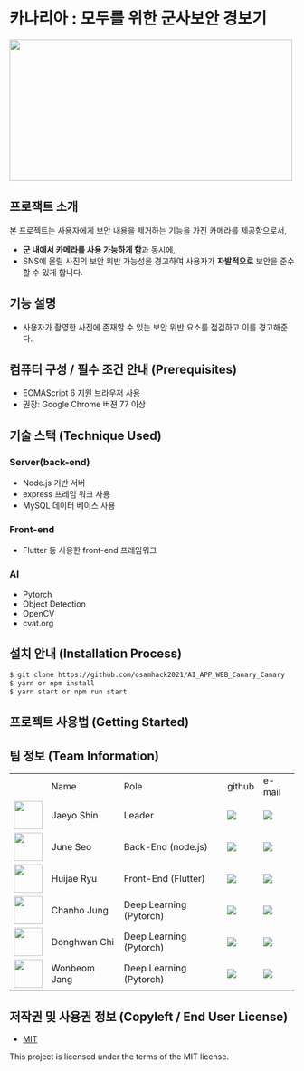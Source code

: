 # 카나리아 : 모두를 위한 군사보안 경보기

<img src="https://cdn.pixabay.com/photo/2014/08/24/13/05/canaries-426279_960_720.jpg" width="500" height="250" alter="LOGO"/>


## 프로잭트 소개
본 프로젝트는 사용자에게 보안 내용을 제거하는 기능을 가진 카메라를 제공함으로서,  
* **군 내에서 카메라를 사용 가능하게 함**과 동시에,
*  SNS에 올릴 사진의 보안 위반 가능성을 경고하여 사용자가 **자발적으로** 보안을 준수 할 수 있게 합니다. 

## 기능 설명
 - 사용자가 촬영한 사진에 존재할 수 있는 보안 위반 요소를 점검하고 이를 경고해준다.

## 컴퓨터 구성 / 필수 조건 안내 (Prerequisites)
* ECMAScript 6 지원 브라우저 사용
* 권장: Google Chrome 버젼 77 이상

## 기술 스택 (Technique Used) 
### Server(back-end)
 -  Node.js 기반 서버
 - express 프레임 워크 사용
 - MySQL 데이터 베이스 사용
 
### Front-end
 -  Flutter 등 사용한 front-end 프레임워크 

### AI
 - Pytorch
 - Object Detection
 - OpenCV
 - cvat.org

## 설치 안내 (Installation Process)
```bash
$ git clone https://github.com/osamhack2021/AI_APP_WEB_Canary_Canary
$ yarn or npm install
$ yarn start or npm run start
```

## 프로젝트 사용법 (Getting Started)
<!--
**마크다운 문법을 이용하여 자유롭게 기재**

잘 모를 경우
구글 검색 - 마크다운 문법
[https://post.naver.com/viewer/postView.nhn?volumeNo=24627214&memberNo=42458017](https://post.naver.com/viewer/postView.nhn?volumeNo=24627214&memberNo=42458017)

 편한 마크다운 에디터를 찾아서 사용
 샘플 에디터 [https://stackedit.io/app#](https://stackedit.io/app#)
-->
## 팀 정보 (Team Information)

<table>
 <tr>
  <td></td>
  <td>Name</td>
  <td>Role</td>
  <td>github</td>
  <td>e-mail</td>
 </tr>
   
 <tr>
  <td><img src="https://avatars.githubusercontent.com/u/86545225?v=4" width="50" height="50"></td>
  <td>Jaeyo Shin</td>
  <td>Leader</td>
  <td><a href="https://github.com/j-mayo"><img src="http://img.shields.io/badge/j_mayo-green?style=social&logo=github"/></a></td>
  <td><a href="mailto:tlswody5110@naver.com"><img src="https://img.shields.io/badge/tlswody5110@naver.com-green?logo=gmail&style=social"/></a></td>
 </tr>

 <tr>
  <td><img src="https://avatars.githubusercontent.com/u/76638529?v=4" width="50" height="50"></td>
  <td>June Seo</td>
  <td>Back-End (node.js)</td>
  <td><a href="https://github.com/giirafe"><img src="http://img.shields.io/badge/giirafe-green?style=social&logo=github"/></a></td>
  <td><a href="mailto:seojune408@gmail.com"><img src="https://img.shields.io/badge/seojune408@gmail.com-green?logo=gmail&style=social"/></a></td>
 </tr>
 
 <tr>
  <td><img src="https://avatars.githubusercontent.com/u/54922625?v=4" width="50" height="50"></td>
  <td>Huijae Ryu</td>
  <td>Front-End (Flutter)</td>
  <td><a href="https://github.com/hellohidi"><img src="http://img.shields.io/badge/hellohidi-green?style=social&logo=github"/></a></td>
  <td><a href="mailto:fbgmlwo123@naver.com"><img src="https://img.shields.io/badge/fbgmlwo123@naver.com-green?logo=gmail&style=social"/></a></td>
 </tr>

 <tr>
  <td><img src="https://avatars.githubusercontent.com/u/62923434?v=4" width="50" height="50"></td>
  <td>Chanho Jung</td>
  <td>Deep Learning (Pytorch)</td>
  <td><a href="https://github.com/chjung99"><img src="http://img.shields.io/badge/chjung99-green?style=social&logo=github"/></a></td>
  <td><a href="mailto:cksgh1168@gmail.com"><img src="https://img.shields.io/badge/cksgh1168@gmail.com-green?logo=gmail&style=social"/></a></td>
 </tr>

 <tr>
  <td><img src="https://avatars.githubusercontent.com/u/35412648?v=4" width="50" height="50"></td>
  <td>Donghwan Chi</td>
  <td>Deep Learning (Pytorch)</td>
  <td><a href="https://github.com/zheedong"><img src="http://img.shields.io/badge/zheedong-green?style=social&logo=github"/></a></td>
  <td><a href="mailto:zheedong@gmail.com"><img src="https://img.shields.io/badge/zheedong@gmail.com-green?logo=gmail&style=social"/></a></td>
 </tr>
   
 <tr>
  <td><img src="https://avatars.githubusercontent.com/u/40621030?v=4" width="50" height="50"></td>
  <td>Wonbeom Jang</td>
  <td>Deep Learning (Pytorch)</td>
  <td><a href="https://github.com/wonbeomjang"><img src="http://img.shields.io/badge/wonbeomjang-green?style=social&logo=github"/></a></td>
  <td><a href="mailto:jtiger958@gmail.com"><img src="https://img.shields.io/badge/jtiger958@gmail.com-green?logo=gmail&style=social"/></a></td>
 </tr>
</table>



## 저작권 및 사용권 정보 (Copyleft / End User License)
 * [MIT](https://github.com/osam2020-WEB/Sample-ProjectName-TeamName/blob/master/license.md)

This project is licensed under the terms of the MIT license.
